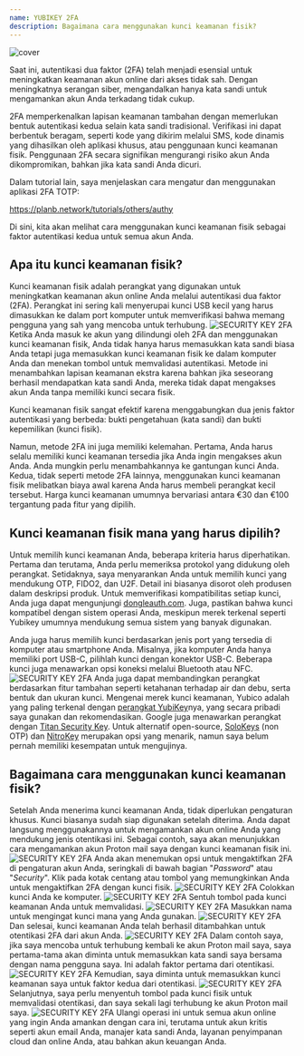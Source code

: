 ```yaml
---
name: YUBIKEY 2FA
description: Bagaimana cara menggunakan kunci keamanan fisik?
---
```

![cover](assets/cover.webp)

Saat ini, autentikasi dua faktor (2FA) telah menjadi esensial untuk meningkatkan keamanan akun online dari akses tidak sah. Dengan meningkatnya serangan siber, mengandalkan hanya kata sandi untuk mengamankan akun Anda terkadang tidak cukup.

2FA memperkenalkan lapisan keamanan tambahan dengan memerlukan bentuk autentikasi kedua selain kata sandi tradisional. Verifikasi ini dapat berbentuk beragam, seperti kode yang dikirim melalui SMS, kode dinamis yang dihasilkan oleh aplikasi khusus, atau penggunaan kunci keamanan fisik. Penggunaan 2FA secara signifikan mengurangi risiko akun Anda dikompromikan, bahkan jika kata sandi Anda dicuri.

Dalam tutorial lain, saya menjelaskan cara mengatur dan menggunakan aplikasi 2FA TOTP:

https://planb.network/tutorials/others/authy

Di sini, kita akan melihat cara menggunakan kunci keamanan fisik sebagai faktor autentikasi kedua untuk semua akun Anda.

## Apa itu kunci keamanan fisik?

Kunci keamanan fisik adalah perangkat yang digunakan untuk meningkatkan keamanan akun online Anda melalui autentikasi dua faktor (2FA). Perangkat ini sering kali menyerupai kunci USB kecil yang harus dimasukkan ke dalam port komputer untuk memverifikasi bahwa memang pengguna yang sah yang mencoba untuk terhubung.
![SECURITY KEY 2FA](assets/notext/01.webp)
Ketika Anda masuk ke akun yang dilindungi oleh 2FA dan menggunakan kunci keamanan fisik, Anda tidak hanya harus memasukkan kata sandi biasa Anda tetapi juga memasukkan kunci keamanan fisik ke dalam komputer Anda dan menekan tombol untuk memvalidasi autentikasi. Metode ini menambahkan lapisan keamanan ekstra karena bahkan jika seseorang berhasil mendapatkan kata sandi Anda, mereka tidak dapat mengakses akun Anda tanpa memiliki kunci secara fisik.

Kunci keamanan fisik sangat efektif karena menggabungkan dua jenis faktor autentikasi yang berbeda: bukti pengetahuan (kata sandi) dan bukti kepemilikan (kunci fisik).

Namun, metode 2FA ini juga memiliki kelemahan. Pertama, Anda harus selalu memiliki kunci keamanan tersedia jika Anda ingin mengakses akun Anda. Anda mungkin perlu menambahkannya ke gantungan kunci Anda. Kedua, tidak seperti metode 2FA lainnya, menggunakan kunci keamanan fisik melibatkan biaya awal karena Anda harus membeli perangkat kecil tersebut. Harga kunci keamanan umumnya bervariasi antara €30 dan €100 tergantung pada fitur yang dipilih.

## Kunci keamanan fisik mana yang harus dipilih?

Untuk memilih kunci keamanan Anda, beberapa kriteria harus diperhatikan.
Pertama dan terutama, Anda perlu memeriksa protokol yang didukung oleh perangkat. Setidaknya, saya menyarankan Anda untuk memilih kunci yang mendukung OTP, FIDO2, dan U2F. Detail ini biasanya disorot oleh produsen dalam deskripsi produk. Untuk memverifikasi kompatibilitas setiap kunci, Anda juga dapat mengunjungi [dongleauth.com](https://www.dongleauth.com/dongles/).
Juga, pastikan bahwa kunci kompatibel dengan sistem operasi Anda, meskipun merek terkenal seperti Yubikey umumnya mendukung semua sistem yang banyak digunakan.

Anda juga harus memilih kunci berdasarkan jenis port yang tersedia di komputer atau smartphone Anda. Misalnya, jika komputer Anda hanya memiliki port USB-C, pilihlah kunci dengan konektor USB-C. Beberapa kunci juga menawarkan opsi koneksi melalui Bluetooth atau NFC.
![SECURITY KEY 2FA](assets/notext/02.webp)
Anda juga dapat membandingkan perangkat berdasarkan fitur tambahan seperti ketahanan terhadap air dan debu, serta bentuk dan ukuran kunci.
Mengenai merek kunci keamanan, Yubico adalah yang paling terkenal dengan [perangkat YubiKey](https://www.yubico.com/)nya, yang secara pribadi saya gunakan dan rekomendasikan. Google juga menawarkan perangkat dengan [Titan Security Key](https://store.google.com/fr/product/titan_security_key). Untuk alternatif open-source, [SoloKeys](https://solokeys.com/) (non OTP) dan [NitroKey](https://www.nitrokey.com/products/nitrokeys) merupakan opsi yang menarik, namun saya belum pernah memiliki kesempatan untuk mengujinya.
## Bagaimana cara menggunakan kunci keamanan fisik?

Setelah Anda menerima kunci keamanan Anda, tidak diperlukan pengaturan khusus. Kunci biasanya sudah siap digunakan setelah diterima. Anda dapat langsung menggunakannya untuk mengamankan akun online Anda yang mendukung jenis otentikasi ini. Sebagai contoh, saya akan menunjukkan cara mengamankan akun Proton mail saya dengan kunci keamanan fisik ini.
![SECURITY KEY 2FA](assets/notext/03.webp)
Anda akan menemukan opsi untuk mengaktifkan 2FA di pengaturan akun Anda, seringkali di bawah bagian "*Password*" atau "*Security*". Klik pada kotak centang atau tombol yang memungkinkan Anda untuk mengaktifkan 2FA dengan kunci fisik.
![SECURITY KEY 2FA](assets/notext/04.webp)
Colokkan kunci Anda ke komputer.
![SECURITY KEY 2FA](assets/notext/05.webp)
Sentuh tombol pada kunci keamanan Anda untuk memvalidasi.
![SECURITY KEY 2FA](assets/notext/06.webp)
Masukkan nama untuk mengingat kunci mana yang Anda gunakan.
![SECURITY KEY 2FA](assets/notext/07.webp)
Dan selesai, kunci keamanan Anda telah berhasil ditambahkan untuk otentikasi 2FA dari akun Anda.
![SECURITY KEY 2FA](assets/notext/08.webp)
Dalam contoh saya, jika saya mencoba untuk terhubung kembali ke akun Proton mail saya, saya pertama-tama akan diminta untuk memasukkan kata sandi saya bersama dengan nama pengguna saya. Ini adalah faktor pertama dari otentikasi.
![SECURITY KEY 2FA](assets/notext/09.webp)
Kemudian, saya diminta untuk memasukkan kunci keamanan saya untuk faktor kedua dari otentikasi.
![SECURITY KEY 2FA](assets/notext/10.webp)
Selanjutnya, saya perlu menyentuh tombol pada kunci fisik untuk memvalidasi otentikasi, dan saya sekali lagi terhubung ke akun Proton mail saya.
![SECURITY KEY 2FA](assets/notext/11.webp)
Ulangi operasi ini untuk semua akun online yang ingin Anda amankan dengan cara ini, terutama untuk akun kritis seperti akun email Anda, manajer kata sandi Anda, layanan penyimpanan cloud dan online Anda, atau bahkan akun keuangan Anda.